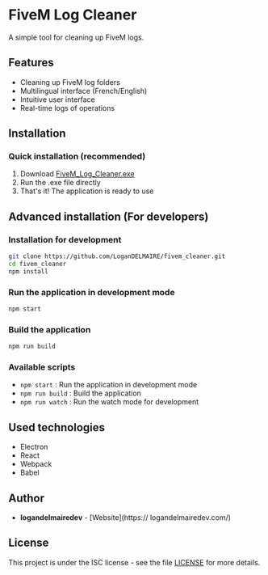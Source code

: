 # FiveM Log Cleaner
A simple tool for cleaning up FiveM logs.

## Features

- Cleaning up FiveM log folders
- Multilingual interface (French/English)
- Intuitive user interface
- Real-time logs of operations

## Installation

### Quick installation (recommended)
1. Download [FiveM_Log_Cleaner.exe](https://github.com/LoganDELMAIRE/fivem_cleaner/releases/latest)
2. Run the .exe file directly
3. That's it! The application is ready to use

## Advanced installation (For developers)

### Installation for development
```bash
git clone https://github.com/LoganDELMAIRE/fivem_cleaner.git
cd fivem_cleaner
npm install

```

### Run the application in development mode
```bash
npm start
```

### Build the application
```bash
npm run build
```

### Available scripts

- `npm start` : Run the application in development mode
- `npm run build` : Build the application
- `npm run watch` : Run the watch mode for development

## Used technologies

- Electron
- React
- Webpack
- Babel

## Author

- **logandelmairedev** - [Website](https://
logandelmairedev.com/)

## License

This project is under the ISC license - see the file [LICENSE](LICENSE) 
for more details.